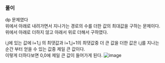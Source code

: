 ### 풀이

dp 문제였다  
위에서 아래로 내려가면서 지나가는 경로의 수를 더한 값의 최대값을 구하는 문제이다.  
위에서 아래로 더하지 않고 아래서 위로 더해서 구하였다.

i,j에 있는 값에 i+1,j 의 최댓값과 i+1,j+1의 최댓값중 더 큰 값을 더한 값은 i,j를 지나는 순간 부터 얻을 수 있는 값중 제일 큰 값이다.  
이렇게 더하다보면 0,0에 제일 큰 값이 들어가게 된다.
![image](https://github.com/hye-on/Algorithm/assets/68319395/0dabf64a-7039-4498-b11d-5f8148650d8a)
